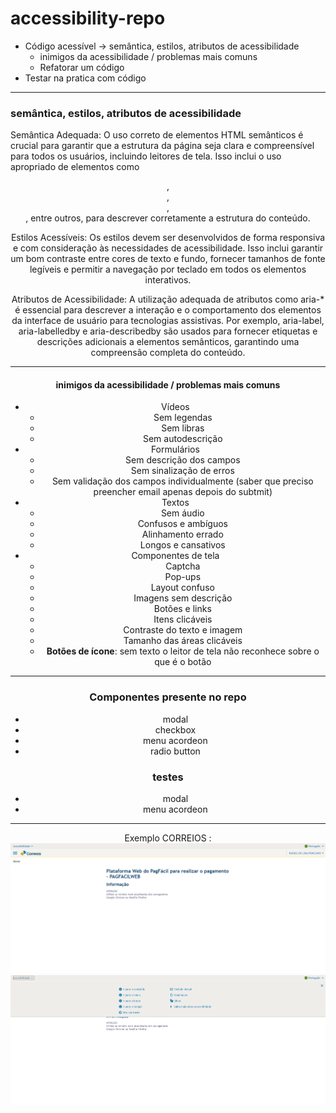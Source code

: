 # accessibility-repo

- Código acessível → semântica, estilos, atributos de acessibilidade
    - inimigos da acessibilidade / problemas mais comuns
    - Refatorar um código
- Testar na pratica com código

---

### semântica, estilos, atributos de acessibilidade
Semântica Adequada: O uso correto de elementos HTML semânticos é crucial para garantir que a estrutura da página seja clara e compreensível para todos os usuários, incluindo leitores de tela. Isso inclui o uso apropriado de elementos como <header>, <nav>, <main>, <footer>, entre outros, para descrever corretamente a estrutura do conteúdo.

Estilos Acessíveis: Os estilos devem ser desenvolvidos de forma responsiva e com consideração às necessidades de acessibilidade. Isso inclui garantir um bom contraste entre cores de texto e fundo, fornecer tamanhos de fonte legíveis e permitir a navegação por teclado em todos os elementos interativos.

Atributos de Acessibilidade: A utilização adequada de atributos como aria-* é essencial para descrever a interação e o comportamento dos elementos da interface de usuário para tecnologias assistivas. Por exemplo, aria-label, aria-labelledby e aria-describedby são usados para fornecer etiquetas e descrições adicionais a elementos semânticos, garantindo uma compreensão completa do conteúdo.

---

#### inimigos da acessibilidade / problemas mais comuns
- Vídeos
    - Sem legendas
    - Sem libras
    - Sem autodescrição
- Formulários
    - Sem descrição dos campos
    - Sem sinalização de erros
    - Sem validação dos campos individualmente (saber que preciso preencher email apenas depois do subtmit)
- Textos
    - Sem áudio
    - Confusos e ambíguos
    - Alinhamento errado
    - Longos e cansativos
- Componentes de tela
    - Captcha
    - Pop-ups
    - Layout confuso
    - Imagens sem descrição
    - Botões e links
    - Itens clicáveis
    - Contraste do texto e imagem
    - Tamanho das áreas clicáveis
    - **Botões de ícone**: sem texto o leitor de tela não reconhece sobre o que é o botão

---

### Componentes presente no repo
 - modal
 - checkbox
 - menu acordeon
 - radio button

### testes
 - modal
 - menu acordeon

---

Exemplo CORREIOS :
![site dos correios](image.png)
![site dos correios com menu de acessibilidade aberto](image-1.png)

